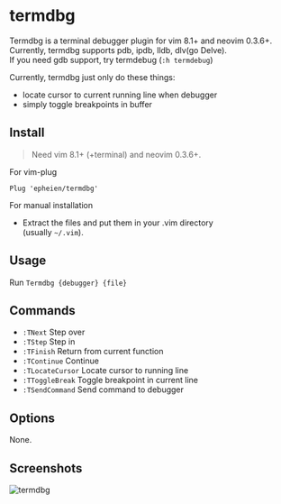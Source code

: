 # termdbg

Termdbg is a terminal debugger plugin for vim 8.1+ and neovim 0.3.6+.  
Currently, termdbg supports pdb, ipdb, lldb, dlv(go Delve).  
If you need gdb support, try termdebug (`:h termdebug`)

Currently, termdbg just only do these things:
- locate cursor to current running line when debugger
- simply toggle breakpoints in buffer

## Install

> Need vim 8.1+ (+terminal) and neovim 0.3.6+.

For vim-plug

```viml
Plug 'epheien/termdbg'
```

For manual installation

- Extract the files and put them in your .vim directory  
  (usually `~/.vim`).

## Usage

Run `Termdbg {debugger} {file}`

## Commands

- `:TNext` Step over
- `:TStep` Step in
- `:TFinish` Return from current function
- `:TContinue` Continue
- `:TLocateCursor` Locate cursor to running line
- `:TToggleBreak` Toggle breakpoint in current line
- `:TSendCommand` Send command to debugger


## Options
None.

## Screenshots

![termdbg](https://raw.githubusercontent.com/epheien/termdbg/master/screenshots/dlv.png)
